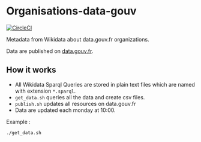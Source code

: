 # Organisations-data-gouv

[![CircleCI](https://circleci.com/gh/pachevalier/organisations-data-gouv.svg?style=svg)](https://circleci.com/gh/pachevalier/organisations-data-gouv)

Metadata from Wikidata about data.gouv.fr organizations.

Data are published on [data.gouv.fr](https://www.data.gouv.fr/fr/datasets/organisations-de-data-gouv-fr-reliees-a-wikidata/).

<div data-udata-dataset="5d0d24af634f411c05d9ca9b"></div>
<script data-udata="https://www.data.gouv.fr/" src="https://static.data.gouv.fr/static/oembed.js" async defer></script>

## How it works

- All Wikidata Sparql Queries are stored in plain text files which are named with extension `*.sparql`.
- `get_data.sh` queries all the data and create csv files.
- `publish.sh` updates all resources on data.gouv.fr
- Data are updated each monday at 10:00.

Example :

    ./get_data.sh
    
